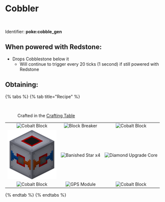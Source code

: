 # Cobbler



<figure><img src="https://github.com/user-attachments/assets/706de320-8301-454e-b64d-871aadf2d8fd" alt=""><figcaption></figcaption></figure>

Identifier: **poke:cobble\_gen**

## When powered with <img src="https://minecraft.wiki/images/thumb/Redstone_Dust_JE2_BE2.png/150px-Redstone_Dust_JE2_BE2.png?8cf17" alt="" data-size="line">Redstone:

* Drops <img src="https://minecraft.wiki/images/thumb/Cobblestone.png/150px-Cobblestone.png?45867" alt="" data-size="line">Cobblestone below it
  * Will continue to trigger every 20 ticks (1 second) if still powered with <img src="https://minecraft.wiki/images/thumb/Redstone_Dust_JE2_BE2.png/150px-Redstone_Dust_JE2_BE2.png?8cf17" alt="" data-size="line">Redstone



## Obtaining:

{% tabs %}
{% tab title="Recipe" %}
<figure><img src="https://minecraft.wiki/images/thumb/Crafting_Table_JE4_BE3.png/150px-Crafting_Table_JE4_BE3.png?5767f" alt=""><figcaption><p>Crafted in the <a href="https://minecraft.wiki/w/Crafting_Table">Crafting Table</a></p></figcaption></figure>

|                                                                                                  |                                                                                                            |                                                                                                                |
| :----------------------------------------------------------------------------------------------: | :--------------------------------------------------------------------------------------------------------: | :------------------------------------------------------------------------------------------------------------: |
| ![Cobalt Block](https://github.com/user-attachments/assets/4a13c762-0f6f-40af-84e8-d50db1294a5d) |      ![Block Breaker](https://github.com/user-attachments/assets/59e91e4a-dab2-4e5f-806e-1af64adc4099)     |        ![Cobalt Block](https://github.com/user-attachments/assets/4a13c762-0f6f-40af-84e8-d50db1294a5d)        |
|   <img src="../../.gitbook/assets/image.png" alt="Cobblestone Generator" data-size="original">   | ![Banished Star x4](https://github.com/ItsMePok/PFE/assets/136857747/fe59da80-6212-4204-9d12-39e0bdbc55ff) | ![Diamond Upgrade Core](https://github.com/ItsMePok/PFE/assets/136857747/cd2e69eb-3e99-470c-89c4-ddf91c05de21) |
| ![Cobalt Block](https://github.com/user-attachments/assets/4a13c762-0f6f-40af-84e8-d50db1294a5d) |       ![GPS Module](https://github.com/user-attachments/assets/e86a7ee9-4449-47a6-9164-6b435c473780)       |        ![Cobalt Block](https://github.com/user-attachments/assets/4a13c762-0f6f-40af-84e8-d50db1294a5d)        |
{% endtab %}
{% endtabs %}
